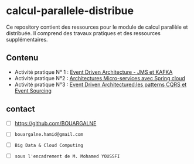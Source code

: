 # calcul-parallele-distribue
Ce repository contient des ressources pour le module de calcul parallèle et distribuée. 
Il comprend des travaux pratiques et des ressources supplémentaires.
## Contenu
* Activité pratique N° 1 :   [Event Driven Architecture - JMS et KAFKA](https://github.com/BOUARGALNE/calcul-parallele-distribue/tree/main/TP1/SpringCloud_Kafka_stream)
* Activité pratique N°2 : [Architectures Micro-services avec Spring cloud](https://github.com/BOUARGALNE/calcul-parallele-distribue/tree/main/TP2)
* Activité pratique N°3 : [Event Driven Architectured:les patterns CQRS et Event Sourcing](https://github.com/BOUARGALNE/calcul-parallele-distribue/tree/main/compte-cqrs-es)


## contact
- [ ] <https://github.com/BOUARGALNE>
- [ ] `bouargalne.hamid@gmail.com`
- [ ] `Big Data & Cloud Computing`
- [ ] `sous l'encadrement de M. Mohamed YOUSSFI`

